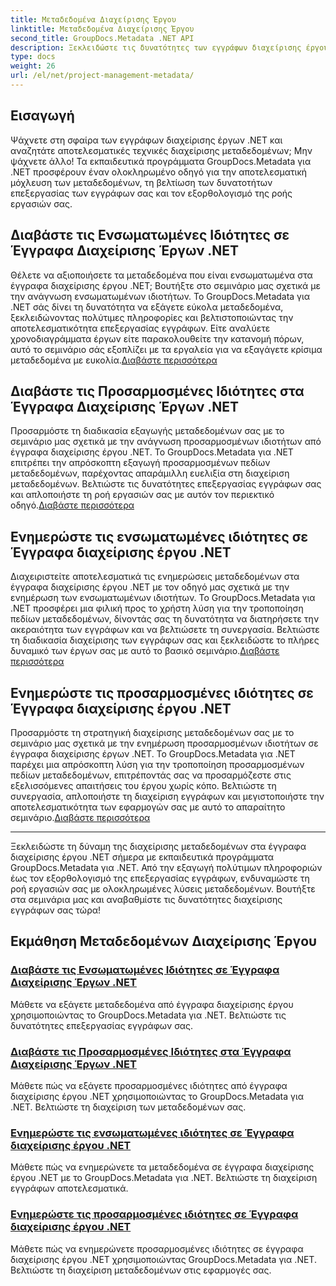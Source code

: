 ```yaml
---
title: Μεταδεδομένα Διαχείρισης Έργου
linktitle: Μεταδεδομένα Διαχείρισης Έργου
second_title: GroupDocs.Metadata .NET API
description: Ξεκλειδώστε τις δυνατότητες των εγγράφων διαχείρισης έργου .NET με το GroupDocs.Metadata for .NET tutorials. Εξαγωγή, ενημέρωση και διαχείριση μεταδεδομένων χωρίς κόπο.
type: docs
weight: 26
url: /el/net/project-management-metadata/
---
```


## Εισαγωγή

Ψάχνετε στη σφαίρα των εγγράφων διαχείρισης έργων .NET και αναζητάτε αποτελεσματικές τεχνικές διαχείρισης μεταδεδομένων; Μην ψάχνετε άλλο! Τα εκπαιδευτικά προγράμματα GroupDocs.Metadata για .NET προσφέρουν έναν ολοκληρωμένο οδηγό για την αποτελεσματική μόχλευση των μεταδεδομένων, τη βελτίωση των δυνατοτήτων επεξεργασίας των εγγράφων σας και τον εξορθολογισμό της ροής εργασιών σας.

## Διαβάστε τις Ενσωματωμένες Ιδιότητες σε Έγγραφα Διαχείρισης Έργων .NET

 Θέλετε να αξιοποιήσετε τα μεταδεδομένα που είναι ενσωματωμένα στα έγγραφα διαχείρισης έργου .NET; Βουτήξτε στο σεμινάριο μας σχετικά με την ανάγνωση ενσωματωμένων ιδιοτήτων. Το GroupDocs.Metadata για .NET σάς δίνει τη δυνατότητα να εξάγετε εύκολα μεταδεδομένα, ξεκλειδώνοντας πολύτιμες πληροφορίες και βελτιστοποιώντας την αποτελεσματικότητα επεξεργασίας εγγράφων. Είτε αναλύετε χρονοδιαγράμματα έργων είτε παρακολουθείτε την κατανομή πόρων, αυτό το σεμινάριο σάς εξοπλίζει με τα εργαλεία για να εξαγάγετε κρίσιμα μεταδεδομένα με ευκολία.[Διαβάστε περισσότερα](./read-built-in-properties-project-management-documents/)

## Διαβάστε τις Προσαρμοσμένες Ιδιότητες στα Έγγραφα Διαχείρισης Έργων .NET

 Προσαρμόστε τη διαδικασία εξαγωγής μεταδεδομένων σας με το σεμινάριο μας σχετικά με την ανάγνωση προσαρμοσμένων ιδιοτήτων από έγγραφα διαχείρισης έργου .NET. Το GroupDocs.Metadata για .NET επιτρέπει την απρόσκοπτη εξαγωγή προσαρμοσμένων πεδίων μεταδεδομένων, παρέχοντας απαράμιλλη ευελιξία στη διαχείριση μεταδεδομένων. Βελτιώστε τις δυνατότητες επεξεργασίας εγγράφων σας και απλοποιήστε τη ροή εργασιών σας με αυτόν τον περιεκτικό οδηγό.[Διαβάστε περισσότερα](./read-custom-properties-project-management-documents/)

## Ενημερώστε τις ενσωματωμένες ιδιότητες σε Έγγραφα διαχείρισης έργου .NET

 Διαχειριστείτε αποτελεσματικά τις ενημερώσεις μεταδεδομένων στα έγγραφα διαχείρισης έργου .NET με τον οδηγό μας σχετικά με την ενημέρωση των ενσωματωμένων ιδιοτήτων. Το GroupDocs.Metadata για .NET προσφέρει μια φιλική προς το χρήστη λύση για την τροποποίηση πεδίων μεταδεδομένων, δίνοντάς σας τη δυνατότητα να διατηρήσετε την ακεραιότητα των εγγράφων και να βελτιώσετε τη συνεργασία. Βελτιώστε τη διαδικασία διαχείρισης των εγγράφων σας και ξεκλειδώστε το πλήρες δυναμικό των έργων σας με αυτό το βασικό σεμινάριο.[Διαβάστε περισσότερα](./update-built-in-properties-project-management-documents/)

## Ενημερώστε τις προσαρμοσμένες ιδιότητες σε Έγγραφα διαχείρισης έργου .NET

Προσαρμόστε τη στρατηγική διαχείρισης μεταδεδομένων σας με το σεμινάριο μας σχετικά με την ενημέρωση προσαρμοσμένων ιδιοτήτων σε έγγραφα διαχείρισης έργων .NET. Το GroupDocs.Metadata για .NET παρέχει μια απρόσκοπτη λύση για την τροποποίηση προσαρμοσμένων πεδίων μεταδεδομένων, επιτρέποντάς σας να προσαρμόζεστε στις εξελισσόμενες απαιτήσεις του έργου χωρίς κόπο. Βελτιώστε τη συνεργασία, απλοποιήστε τη διαχείριση εγγράφων και μεγιστοποιήστε την αποτελεσματικότητα των εφαρμογών σας με αυτό το απαραίτητο σεμινάριο.[Διαβάστε περισσότερα](./update-custom-properties-project-management-documents/)

----

Ξεκλειδώστε τη δύναμη της διαχείρισης μεταδεδομένων στα έγγραφα διαχείρισης έργου .NET σήμερα με εκπαιδευτικά προγράμματα GroupDocs.Metadata για .NET. Από την εξαγωγή πολύτιμων πληροφοριών έως τον εξορθολογισμό της επεξεργασίας εγγράφων, ενδυναμώστε τη ροή εργασιών σας με ολοκληρωμένες λύσεις μεταδεδομένων. Βουτήξτε στα σεμινάρια μας και αναβαθμίστε τις δυνατότητες διαχείρισης εγγράφων σας τώρα!
## Εκμάθηση Μεταδεδομένων Διαχείρισης Έργου
### [Διαβάστε τις Ενσωματωμένες Ιδιότητες σε Έγγραφα Διαχείρισης Έργων .NET](./read-built-in-properties-project-management-documents/)
Μάθετε να εξάγετε μεταδεδομένα από έγγραφα διαχείρισης έργου χρησιμοποιώντας το GroupDocs.Metadata για .NET. Βελτιώστε τις δυνατότητες επεξεργασίας εγγράφων σας.
### [Διαβάστε τις Προσαρμοσμένες Ιδιότητες στα Έγγραφα Διαχείρισης Έργων .NET](./read-custom-properties-project-management-documents/)
Μάθετε πώς να εξάγετε προσαρμοσμένες ιδιότητες από έγγραφα διαχείρισης έργου .NET χρησιμοποιώντας το GroupDocs.Metadata για .NET. Βελτιώστε τη διαχείριση των μεταδεδομένων σας.
### [Ενημερώστε τις ενσωματωμένες ιδιότητες σε Έγγραφα διαχείρισης έργου .NET](./update-built-in-properties-project-management-documents/)
Μάθετε πώς να ενημερώνετε τα μεταδεδομένα σε έγγραφα διαχείρισης έργου .NET με το GroupDocs.Metadata για .NET. Βελτιώστε τη διαχείριση εγγράφων αποτελεσματικά.
### [Ενημερώστε τις προσαρμοσμένες ιδιότητες σε Έγγραφα διαχείρισης έργου .NET](./update-custom-properties-project-management-documents/)
Μάθετε πώς να ενημερώνετε προσαρμοσμένες ιδιότητες σε έγγραφα διαχείρισης έργου .NET χρησιμοποιώντας GroupDocs.Metadata για .NET. Βελτιώστε τη διαχείριση μεταδεδομένων στις εφαρμογές σας.